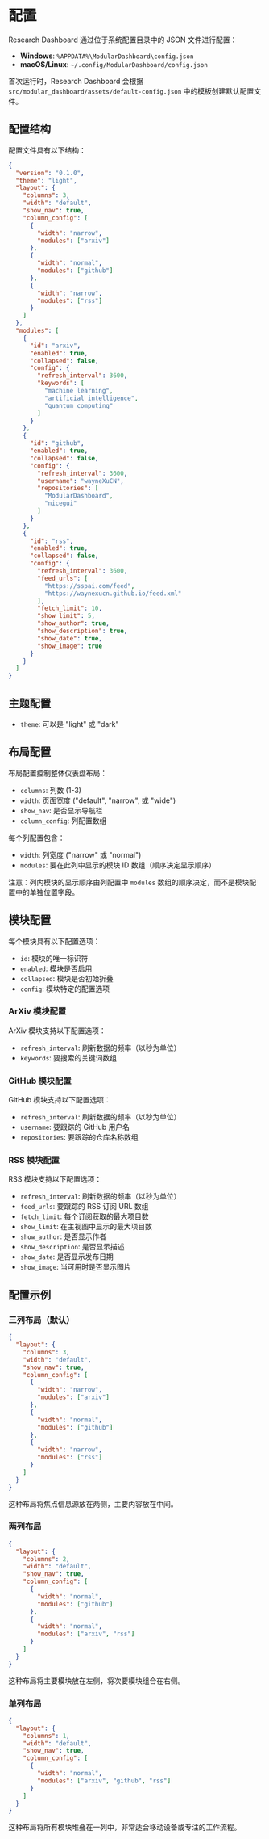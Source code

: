 # 配置

Research Dashboard 通过位于系统配置目录中的 JSON 文件进行配置：

- **Windows**: `%APPDATA%\ModularDashboard\config.json`
- **macOS/Linux**: `~/.config/ModularDashboard/config.json`

首次运行时，Research Dashboard 会根据 `src/modular_dashboard/assets/default-config.json` 中的模板创建默认配置文件。

## 配置结构

配置文件具有以下结构：

```json
{
  "version": "0.1.0",
  "theme": "light",
  "layout": {
    "columns": 3,
    "width": "default",
    "show_nav": true,
    "column_config": [
      {
        "width": "narrow",
        "modules": ["arxiv"]
      },
      {
        "width": "normal",
        "modules": ["github"]
      },
      {
        "width": "narrow",
        "modules": ["rss"]
      }
    ]
  },
  "modules": [
    {
      "id": "arxiv",
      "enabled": true,
      "collapsed": false,
      "config": {
        "refresh_interval": 3600,
        "keywords": [
          "machine learning",
          "artificial intelligence",
          "quantum computing"
        ]
      }
    },
    {
      "id": "github",
      "enabled": true,
      "collapsed": false,
      "config": {
        "refresh_interval": 3600,
        "username": "wayneXuCN",
        "repositories": [
          "ModularDashboard",
          "nicegui"
        ]
      }
    },
    {
      "id": "rss",
      "enabled": true,
      "collapsed": false,
      "config": {
        "refresh_interval": 3600,
        "feed_urls": [
          "https://sspai.com/feed",
          "https://waynexucn.github.io/feed.xml"
        ],
        "fetch_limit": 10,
        "show_limit": 5,
        "show_author": true,
        "show_description": true,
        "show_date": true,
        "show_image": true
      }
    }
  ]
}
```

## 主题配置

- `theme`: 可以是 "light" 或 "dark"

## 布局配置

布局配置控制整体仪表盘布局：

- `columns`: 列数 (1-3)
- `width`: 页面宽度 ("default", "narrow", 或 "wide")
- `show_nav`: 是否显示导航栏
- `column_config`: 列配置数组

每个列配置包含：

- `width`: 列宽度 ("narrow" 或 "normal")
- `modules`: 要在此列中显示的模块 ID 数组（顺序决定显示顺序）

注意：列内模块的显示顺序由列配置中 `modules` 数组的顺序决定，而不是模块配置中的单独位置字段。

## 模块配置

每个模块具有以下配置选项：

- `id`: 模块的唯一标识符
- `enabled`: 模块是否启用
- `collapsed`: 模块是否初始折叠
- `config`: 模块特定的配置选项

### ArXiv 模块配置

ArXiv 模块支持以下配置选项：

- `refresh_interval`: 刷新数据的频率（以秒为单位）
- `keywords`: 要搜索的关键词数组

### GitHub 模块配置

GitHub 模块支持以下配置选项：

- `refresh_interval`: 刷新数据的频率（以秒为单位）
- `username`: 要跟踪的 GitHub 用户名
- `repositories`: 要跟踪的仓库名称数组

### RSS 模块配置

RSS 模块支持以下配置选项：

- `refresh_interval`: 刷新数据的频率（以秒为单位）
- `feed_urls`: 要跟踪的 RSS 订阅 URL 数组
- `fetch_limit`: 每个订阅获取的最大项目数
- `show_limit`: 在主视图中显示的最大项目数
- `show_author`: 是否显示作者
- `show_description`: 是否显示描述
- `show_date`: 是否显示发布日期
- `show_image`: 当可用时是否显示图片

## 配置示例

### 三列布局（默认）

```json
{
  "layout": {
    "columns": 3,
    "width": "default",
    "show_nav": true,
    "column_config": [
      {
        "width": "narrow",
        "modules": ["arxiv"]
      },
      {
        "width": "normal",
        "modules": ["github"]
      },
      {
        "width": "narrow",
        "modules": ["rss"]
      }
    ]
  }
}
```

这种布局将焦点信息源放在两侧，主要内容放在中间。

### 两列布局

```json
{
  "layout": {
    "columns": 2,
    "width": "default",
    "show_nav": true,
    "column_config": [
      {
        "width": "normal",
        "modules": ["github"]
      },
      {
        "width": "normal",
        "modules": ["arxiv", "rss"]
      }
    ]
  }
}
```

这种布局将主要模块放在左侧，将次要模块组合在右侧。

### 单列布局

```json
{
  "layout": {
    "columns": 1,
    "width": "default",
    "show_nav": true,
    "column_config": [
      {
        "width": "normal",
        "modules": ["arxiv", "github", "rss"]
      }
    ]
  }
}
```

这种布局将所有模块堆叠在一列中，非常适合移动设备或专注的工作流程。